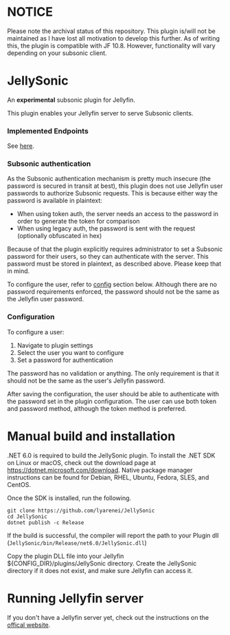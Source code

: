 # NOTICE
Please note the archival status of this repository. This plugin is/will not be maintained as I have lost all motivation to develop this further.
As of writing this, the plugin is compatible with JF 10.8. However, functionality will vary depending on your subsonic client.

# JellySonic
An **experimental** subsonic plugin for Jellyfin.

This plugin enables your Jellyfin server to serve Subsonic clients.

### Implemented Endpoints
See [here](doc/endpoints.md).

### Subsonic authentication
As the Subsonic authentication mechanism is pretty much insecure (the password is secured in transit at best),
this plugin does not use Jellyfin user passwords to authorize Subsonic requests.
This is because either way the password is available in plaintext:
- When using token auth, the server needs an access to the password in order to generate the token for comparison
- When using legacy auth, the password is sent with the request (optionally obfuscated in hex)


Because of that the plugin explicitly requires administrator to set a Subsonic password for their users,
so they can authenticate with the server. This password must be stored in plaintext, as described above. Please keep that in mind.

To configure the user, refer to [config](#configuration) section below.
Although there are no password requirements enforced, the password should not be the same as the Jellyfin user password.

### Configuration

To configure a user:
1. Navigate to plugin settings
2. Select the user you want to configure
3. Set a password for authentication

The password has no validation or anything.
The only requirement is that it should not be the same as the user's Jellyfin password.

After saving the configuration, the user should be able to authenticate with the password set in the plugin configuration.
The user can use both token and password method, although the token method is preferred.

# Manual build and installation

.NET 6.0 is required to build the JellySonic plugin.
To install the .NET SDK on Linux or macOS, check out the download page at https://dotnet.microsoft.com/download.
Native package manager instructions can be found for Debian, RHEL, Ubuntu, Fedora, SLES, and CentOS.

Once the SDK is installed, run the following.

```
git clone https://github.com/lyarenei/JellySonic
cd JellySonic
dotnet publish -c Release
```

If the build is successful, the compiler will report the path to your Plugin dll (`JellySonic/bin/Release/net6.0/JellySonic.dll`)

Copy the plugin DLL file into your Jellyfin ${CONFIG_DIR}/plugins/JellySonic directory.
Create the JellySonic directory if it does not exist, and make sure Jellyfin can access it.

# Running Jellyfin server

If you don't have a Jellyfin server yet, check out the instructions on the [offical website](https://jellyfin.org/downloads/).
